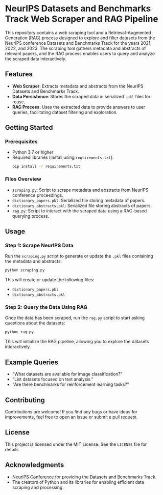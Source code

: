 # NeurIPS Datasets and Benchmarks Track Web Scraper and RAG Pipeline

This repository contains a web scraping tool and a Retrieval-Augmented Generation (RAG) process designed to explore and filter datasets from the NeurIPS conference Datasets and Benchmarks Track for the years 2021, 2022, and 2023. The scraping tool gathers metadata and abstracts of relevant papers, and the RAG process enables users to query and analyze the scraped data interactively.

## Features
- **Web Scraper**: Extracts metadata and abstracts from the NeurIPS Datasets and Benchmarks Track.
- **Data Persistence**: Stores the scraped data in serialized `.pkl` files for reuse.
- **RAG Process**: Uses the extracted data to provide answers to user queries, facilitating dataset filtering and exploration.

## Getting Started

### Prerequisites
- Python 3.7 or higher
- Required libraries (install using `requirements.txt`):
  ```bash
  pip install -r requirements.txt
  ```

### Files Overview
- `scraping.py`: Script to scrape metadata and abstracts from NeurIPS conference proceedings.
- `dictionary_papers.pkl`: Serialized file storing metadata of papers.
- `dictionary_abstracts.pkl`: Serialized file storing abstracts of papers.
- `rag.py`: Script to interact with the scraped data using a RAG-based querying process.

## Usage

### Step 1: Scrape NeurIPS Data
Run the `scraping.py` script to generate or update the `.pkl` files containing the metadata and abstracts:
```bash
python scraping.py
```
This will create or update the following files:
- `dictionary_papers.pkl`
- `dictionary_abstracts.pkl`

### Step 2: Query the Data Using RAG
Once the data has been scraped, run the `rag.py` script to start asking questions about the datasets:
```bash
python rag.py
```
This will initialize the RAG pipeline, allowing you to explore the datasets interactively.

## Example Queries
- "What datasets are available for image classification?"
- "List datasets focused on text analysis."
- "Are there benchmarks for reinforcement learning tasks?"

## Contributing
Contributions are welcome! If you find any bugs or have ideas for improvements, feel free to open an issue or submit a pull request.

## License
This project is licensed under the MIT License. See the `LICENSE` file for details.

## Acknowledgments
- [NeurIPS Conference](https://neurips.cc/) for providing the Datasets and Benchmarks Track.
- The creators of Python and its libraries for enabling efficient data scraping and processing.

